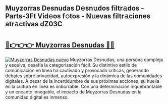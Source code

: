 ## Muyzorras Desnudas D𝚎sn𝚞dos filtr𝚊dos - Parts-3Ft Vid𝚎os f𝚘tos - N𝚞evas filtr𝚊ciones atr𝚊ctivas dZ03C

# <h2><a href="http://mbcyti.tromn.icu/?c=Muyzorras+Desnudas">🔗👉👉👉 Muyzorras Desnudas 🔗🔗</a></h2>

[![Muyzorras Desnudas nuevo](https://i.imgur.com/pEAQMta.gif)](http://mbcyti.tromn.icu/?c=Muyzorras+Desnudas)
Muyzorras Desnudas, una persona compleja y esquiva, desafía la categorización fácil. Su distintivo estilo de comunicación en línea ha cautivado y provocado críticas, generando debates sobre privacidad, autoexpresión y la dinámica de las comunidades digitales. A pesar de la incertidumbre de sus próximas acciones, su huella en la cultura en línea es imborrable. Con una determinación inquebrantable y un encanto innegable, el impacto de Muyzorras Desnudas en la comunidad digital es inmenso.
